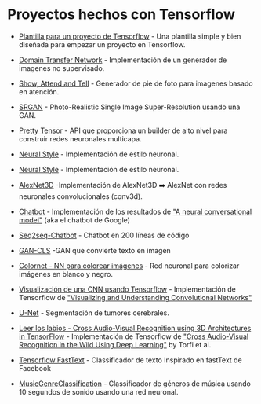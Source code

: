 # Proyectos hechos con Tensorflow 

* [Plantilla para un proyecto de Tensorflow](https://github.com/Mrgemy95/Tensorflow-Project-Template) - Una plantilla simple y bien diseñada para empezar un proyecto en Tensorflow.  
* [Domain Transfer Network](https://github.com/yunjey/dtn-tensorflow) - Implementación de un generador de imagenes no supervisado.  
* [Show, Attend and Tell](https://github.com/yunjey/show_attend_and_tell) - Generador de pie de foto para imagenes basado en atención. 
* [SRGAN](https://github.com/tensorlayer/srgan) - Photo-Realistic Single Image Super-Resolution usando una GAN.
* [Pretty Tensor](https://github.com/google/prettytensor) - API  que proporciona un builder de alto nivel para construir redes neuronales multicapa. 
* [Neural Style](https://github.com/anishathalye/neural-style) - Implementación de estilo neuronal.
* [Neural Style](https://github.com/cysmith/neural-style-tf) -
  Implementación de estilo neuronal.
* [AlexNet3D](https://github.com/denti/AlexNet3D) -Implementación de AlexNet3D :arrow_right:  AlexNet con redes neuronales convolucionales (conv3d).
* [Chatbot](https://github.com/Conchylicultor/DeepQA) - Implementación de los resultados de ["A neural conversational model"](http://arxiv.org/abs/1506.05869) (aka el chatbot de Google)
* [Seq2seq-Chatbot](https://github.com/tensorlayer/seq2seq-chatbot) - Chatbot en 200 líneas de código
* [GAN-CLS](https://github.com/zsdonghao/text-to-image) -GAN que convierte texto en imagen

* [Colornet - NN para colorear imágenes](https://github.com/pavelgonchar/colornet) - Red neuronal para colorizar imágenes en blanco y negro. 
* [Visualización de una CNN usando Tensorflow](https://github.com/InFoCusp/tf_cnnvis) - Implementación de Tensorflow de  ["Visualizing and Understanding Convolutional Networks"](https://www.cs.nyu.edu/~fergus/papers/zeilerECCV2014.pdf)
* [U-Net](https://github.com/zsdonghao/u-net-brain-tumor) - Segmentación de tumores cerebrales. 
* [Leer los labios - Cross Audio-Visual Recognition using 3D Architectures in TensorFlow](https://github.com/astorfi/lip-reading-deeplearning) - Implementación de Tensorflow de  ["Cross Audio-Visual Recognition in the Wild Using Deep Learning"](https://arxiv.org/abs/1706.05739) by Torfi et al.
* [Tensorflow FastText](https://github.com/apcode/tensorflow_fasttext) - Classificador de texto Inspirado en fastText de Facebook 
* [MusicGenreClassification](https://github.com/mlachmish/MusicGenreClassification) - Classificador de géneros de música usando 10 segundos de sonido usando una red neuronal. 

